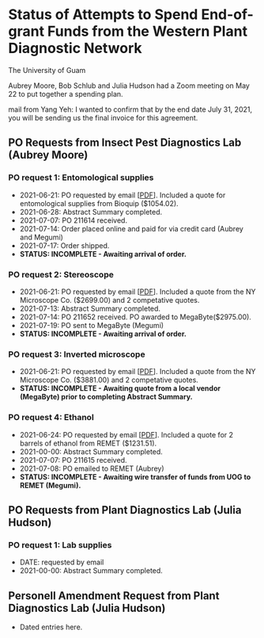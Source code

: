   # Status of Attempts to Spend End-of-grant Funds from the Western Plant Diagnostic Network

  The University of Guam

  Aubrey Moore, Bob Schlub and Julia Hudson had a Zoom meeting on May 22 to put together a spending plan.

  mail from Yang Yeh: I wanted to confirm that by the end date July 31, 2021, you will be sending us the final invoice for this agreement.

  ## PO Requests from Insect Pest Diagnostics Lab (Aubrey Moore)

  ### PO request 1: Entomological supplies</a></h3>
  
  * 2021-06-21: PO requested by email [<a href="req1.pdf">PDF</a>]. Included a quote for entomological supplies from Bioquip ($1054.02).
  * 2021-06-28: Abstract Summary completed.
  * 2021-07-07: PO 211614 received.
  * 2021-07-14: Order placed online and paid for via credit card (Aubrey and Megumi)
  * 2021-07-17: Order shipped.
  * **STATUS: INCOMPLETE - Awaiting arrival of order.**

  ### PO request 2: Stereoscope

  * 2021-06-21: PO requested by email [<a href="req1.pdf">PDF</a>]. Included a quote from the NY Microscope Co. ($2699.00) and 2 competative quotes.
  * 2021-07-13: Abstract Summary completed.
  * 2021-07-14: PO 211652 received. PO awarded to MegaByte($2975.00).
  * 2021-07-19: PO sent to MegaByte (Megumi)
  * **STATUS: INCOMPLETE - Awaiting arrival of order.**

  ### PO request 3: Inverted microscope
  
  * 2021-06-21: PO requested by email [<a href="req1.pdf">PDF</a>]. Included a quote from the NY Microscope Co. ($3881.00) and 2 competative quotes.
  * **STATUS: INCOMPLETE - Awaiting quote from a local vendor (MegaByte) prior to completing Abstract Summary.**

  ### PO request 4: Ethanol
  
  * 2021-06-24: PO requested by email [<a href="req2.pdf">PDF</a>]. Included a quote for 2 barrels of ethanol from REMET ($1231.51).
  * 2021-00-00: Abstract Summary completed.
  * 2021-07-07: PO 211615 received.
  * 2021-07-08: PO emailed to REMET (Aubrey)
  * **STATUS: INCOMPLETE</b> - Awaiting wire transfer of funds from UOG to REMET (Megumi).**

  ## PO Requests from Plant Diagnostics Lab (Julia Hudson)
  
  ### PO request 1: Lab supplies
  
  * DATE: requested by email
  * 2021-00-00: Abstract Summary completed.

  ## Personell Amendment Request from Plant Diagnostics Lab  (Julia Hudson)</h2>
  
  * Dated entries here.

